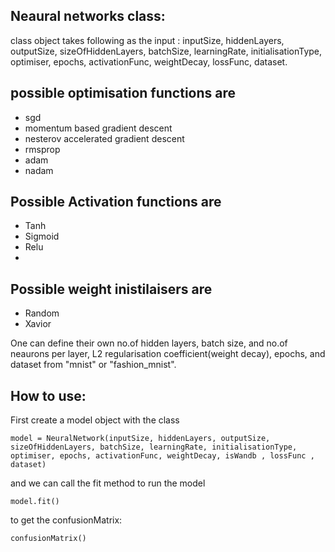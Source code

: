 
## Neaural networks class:
class object takes following as the input :
inputSize, hiddenLayers, outputSize, sizeOfHiddenLayers, batchSize, learningRate, initialisationType, optimiser, epochs, activationFunc, weightDecay, lossFunc, dataset.

## possible optimisation functions are 
- sgd
- momentum based gradient descent
- nesterov accelerated gradient descent
- rmsprop
- adam
- nadam
 
## Possible Activation functions are
- Tanh
- Sigmoid
- Relu
- 
## Possible weight inistilaisers are
- Random
- Xavior

One can define their own no.of hidden layers, batch size, and no.of neaurons per layer, L2 regularisation coefficient(weight decay), epochs, and dataset from "mnist" or "fashion_mnist". 


## How to use:

First create a model object with the class
```
model = NeuralNetwork(inputSize, hiddenLayers, outputSize, sizeOfHiddenLayers, batchSize, learningRate, initialisationType, optimiser, epochs, activationFunc, weightDecay, isWandb , lossFunc , dataset)
```

and we can call the fit method to run the model
```
model.fit()
```

to get the confusionMatrix:
```
confusionMatrix()
```
